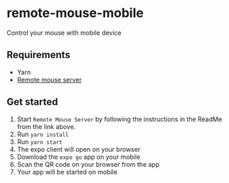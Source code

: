 # remote-mouse-mobile
Control your mouse with mobile device

## Requirements
- Yarn
- [Remote mouse server](https://github.com/Hellstellar/remote-mouse-server)

## Get started
1. Start `Remote Mouse Server` by following the instructions in the ReadMe from the link above.
2. Run `yarn install`
3. Run `yarn start`
4. The expo client will open on your browser  
5. Download the `expo go` app on your mobile
6. Scan the QR code on your browser from the app
7. Your app will be started on mobile
